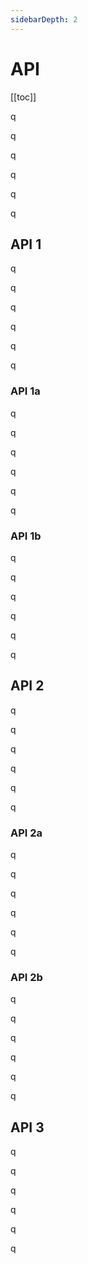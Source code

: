 ```yaml
---
sidebarDepth: 2
---
```

# API

[[toc]]

q

q

q

q

q

q

## API 1

q

q

q

q

q

q

### API 1a

q

q

q

q

q

q

### API 1b

q

q

q

q

q

q

## API 2

q

q

q

q

q

q

### API 2a

q

q

q

q

q

q


### API 2b

q

q

q

q

q

q


## API 3

q

q

q

q

q

q


